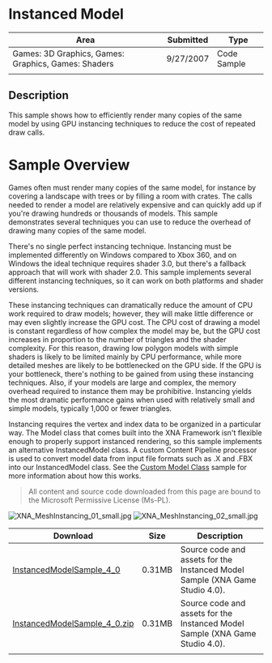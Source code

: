 # Instanced Model

|Area|Submitted|Type|
|-|-|-|
Games: 3D Graphics, Games: Graphics, Games: Shaders|9/27/2007|Code Sample
||||

## Description

This sample shows how to efficiently render many copies of the same model by using GPU instancing techniques to reduce the cost of repeated draw calls.

# Sample Overview

Games often must render many copies of the same model, for instance by covering a landscape with trees or by filling a room with crates. The calls needed to render a model are relatively expensive and can quickly add up if you're drawing hundreds or thousands of models. This sample demonstrates several techniques you can use to reduce the overhead of drawing many copies of the same model.

There's no single perfect instancing technique. Instancing must be implemented differently on Windows compared to Xbox 360, and on Windows the ideal technique requires shader 3.0, but there's a fallback approach that will work with shader 2.0. This sample implements several different instancing techniques, so it can work on both platforms and shader versions.

These instancing techniques can dramatically reduce the amount of CPU work required to draw models; however, they will make little difference or may even slightly increase the GPU cost. The CPU cost of drawing a model is constant regardless of how complex the model may be, but the GPU cost increases in proportion to the number of triangles and the shader complexity. For this reason, drawing low polygon models with simple shaders is likely to be limited mainly by CPU performance, while more detailed meshes are likely to be bottlenecked on the GPU side. If the GPU is your bottleneck, there's nothing to be gained from using these instancing techniques. Also, if your models are large and complex, the memory overhead required to instance them may be prohibitive. Instancing yields the most dramatic performance gains when used with relatively small and simple models, typically 1,000 or fewer triangles.

Instancing requires the vertex and index data to be organized in a particular way. The Model class that comes built into the XNA Framework isn't flexible enough to properly support instanced rendering, so this sample implements an alternative InstancedModel class. A custom Content Pipeline processor is used to convert model data from input file formats such as .X and .FBX into our InstancedModel class. See the [Custom Model Class](https://github.com/simondarksidej/XNAGameStudio/wiki/Custom_Model_Class) sample for more information about how this works.

> All content and source code downloaded from this page are bound to the Microsoft Permissive License (Ms-PL).

![XNA_MeshInstancing_01_small.jpg](https://github.com/simondarksidej/XNAGameStudio/blob/master/Images/XNA_MeshInstancing_01_small.jpg?raw=true)
![XNA_MeshInstancing_02_small.jpg](https://github.com/simondarksidej/XNAGameStudio/blob/master/Images/XNA_MeshInstancing_02_small.jpg?raw=true)

Download | Size | Description
---|---|---|
[InstancedModelSample_4_0](https://github.com/simondarksidej/XNAGameStudio/tree/master/Samples/InstancedModelSample_4_0) | 0.31MB | Source code and assets for the Instanced Model Sample (XNA Game Studio 4.0).
[InstancedModelSample_4_0.zip](https://github.com/simondarksidej/XNAGameStudioZips/raw/zips/InstancedModelSample_4_0.zip) | 0.31MB | Source code and assets for the Instanced Model Sample (XNA Game Studio 4.0).
||||
